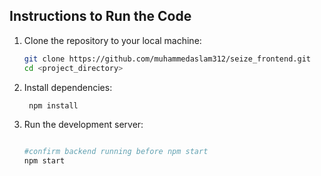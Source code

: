 

##  Instructions to Run the Code


1. Clone the repository to your local machine:

   ```bash
   git clone https://github.com/muhammedaslam312/seize_frontend.git
   cd <project_directory>

2. Install dependencies:

   ```bash
    npm install

3. Run the development server:

    ```bash

    #confirm backend running before npm start
    npm start


    

